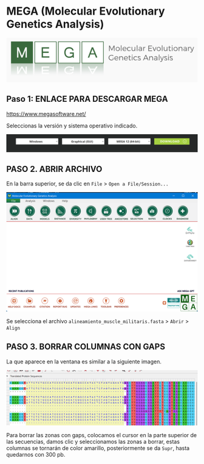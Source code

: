 
# MEGA (Molecular Evolutionary Genetics Analysis)

![Terminal con mkdir](Imagenes/M_logo.png)


## Paso 1: ENLACE PARA DESCARGAR MEGA
https://www.megasoftware.net/

Seleccionas la versión y sistema operativo indicado.

![Terminal con mkdir](Imagenes/M_0.png)

## PASO 2. ABRIR ARCHIVO 

En la barra superior, se da clic en `File` > `Open a File/Session...`



![Terminal con mkdir](Imagenes/M_1.png)

Se selecciona el archivo `alineamiento_muscle_militaris.fasta` > `Abrir` > `Align`


## PASO 3. BORRAR COLUMNAS CON GAPS

La que aparece en la ventana es similar a la siguiente imagen. 

![Terminal con mkdir](Imagenes/M_3.png)

Para borrar las zonas con gaps, colocamos el cursor en la parte superior de las secuencias, damos clic y seleccionamos las zonas a borrar, estas columnas se tornarán de color amarillo, posteriormente se da `Supr`, hasta quedarnos con 300 pb.







